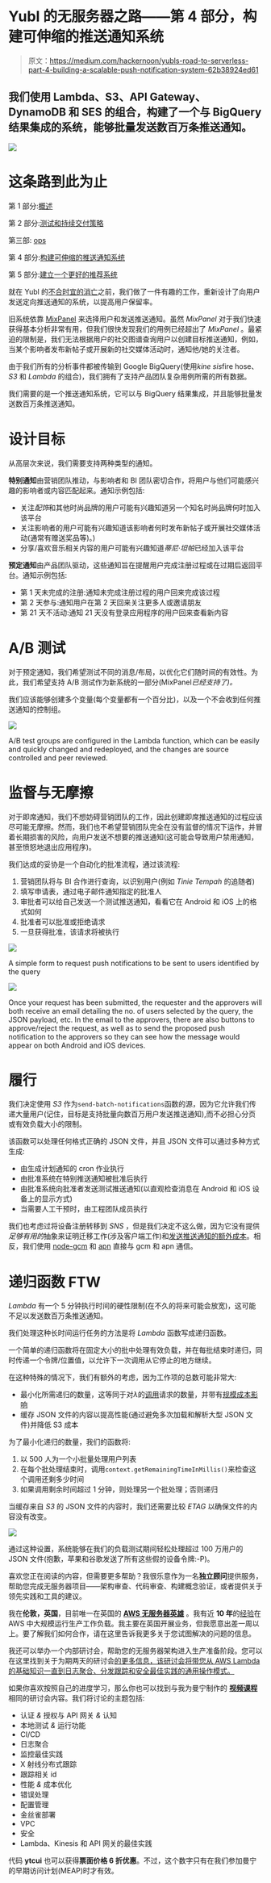 # Yubl 的无服务器之路——第 4 部分，构建可伸缩的推送通知系统

> 原文：<https://medium.com/hackernoon/yubls-road-to-serverless-part-4-building-a-scalable-push-notification-system-62b38924ed61>

## 我们使用 Lambda、S3、API Gateway、DynamoDB 和 SES 的组合，构建了一个与 BigQuery 结果集成的系统，能够批量发送数百万条推送通知。

![](img/0dd315907c4b595f7e469f006369811a.png)

# 这条路到此为止

第 1 部分:[概述](/@theburningmonk/yubls-road-to-serverless-part-1-overview-ca348370acde)

第 2 部分:[测试和持续交付策略](/@theburningmonk/yubls-road-to-serverless-part-2-testing-and-ci-cd-72b2e583fe64)

第三部: [ops](https://hackernoon.com/yubls-road-to-serverless-part-3-ops-6c82139bb7ee)

第 4 部分:[构建可伸缩的推送通知系统](https://hackernoon.com/yubls-road-to-serverless-part-4-building-a-scalable-push-notification-system-62b38924ed61)

第 5 部分:[建立一个更好的推荐系统](https://hackernoon.com/yubls-road-to-serverless-part-5-building-better-recommendations-with-lambda-bigquery-and-1d74407f3b3a)

就在 Yubl 的[不合时宜的消亡](http://theburningmonk.com/2016/11/yubl-a-sad-end-to-a-wonderful-journey/)之前，我们做了一件有趣的工作，重新设计了向用户发送定向推送通知的系统，以提高用户保留率。

旧系统依靠 [MixPanel](https://mixpanel.com/) 来选择用户和发送推送通知。虽然 *MixPanel* 对于我们快速获得基本分析非常有用，但我们很快发现我们的用例已经超出了 *MixPanel* 。最紧迫的限制是，我们无法根据用户的社交图谱查询用户以创建目标推送通知，例如，当某个影响者发布新帖子或开展新的社交媒体活动时，通知他/她的关注者。

由于我们所有的分析事件都被传输到 Google BigQuery(使用*kine sis*fire hose、 *S3* 和 *Lambda* 的组合)，我们拥有了支持产品团队复杂用例所需的所有数据。

我们需要的是一个推送通知系统，它可以与 BigQuery 结果集成，并且能够批量发送数百万条推送通知。

# 设计目标

从高层次来说，我们需要支持两种类型的通知。

**特别通知**由营销团队推动，与影响者和 BI 团队密切合作，将用户与他们可能感兴趣的影响者或内容匹配起来。通知示例包括:

*   关注*配饰*和其他时尚品牌的用户可能有兴趣知道另一个知名时尚品牌何时加入该平台
*   关注影响者的用户可能有兴趣知道该影响者何时发布新帖子或开展社交媒体活动(通常有赠送奖品等)。)
*   分享/喜欢音乐相关内容的用户可能有兴趣知道*蒂尼·坦帕*已经加入该平台

**预定通知**由产品团队驱动，这些通知旨在提醒用户完成注册过程或在过期后返回平台。通知示例包括:

*   第 1 天未完成的注册:通知未完成注册过程的用户回来完成该过程
*   第 2 天参与:通知用户在第 2 天回来关注更多人或邀请朋友
*   第 21 天不活动:通知 21 天没有登录应用程序的用户回来查看新内容

# A/B 测试

对于预定通知，我们希望测试不同的消息/布局，以优化它们随时间的有效性。为此，我们希望支持 A/B 测试作为新系统的一部分(MixPanel*已经支持了)。*

我们应该能够创建多个变量(每个变量都有一个百分比)，以及一个不会收到任何推送通知的控制组。

![](img/4965a5c3183d36d1d10d6b330eea6a6e.png)

A/B test groups are configured in the Lambda function, which can be easily and quickly changed and redeployed, and the changes are source controlled and peer reviewed.

# 监督与无摩擦

对于即席通知，我们不想妨碍营销团队的工作，因此创建即席推送通知的过程应该尽可能无摩擦。然而，我们也不希望营销团队完全在没有监督的情况下运作，并冒着长期损害的风险，向用户发送不想要的推送通知(这可能会导致用户禁用通知，甚至愤怒地退出应用程序)。

我们达成的妥协是一个自动化的批准流程，通过该流程:

1.  营销团队将与 BI 合作进行查询，以识别用户(例如 *Tinie Tempah* 的追随者)
2.  填写申请表，通过电子邮件通知指定的批准人
3.  审批者可以给自己发送一个测试推送通知，看看它在 Android 和 iOS 上的格式如何
4.  批准者可以批准或拒绝请求
5.  一旦获得批准，该请求将被执行

![](img/2ff64b3365a0d8cd8eb529270f7ef7ef.png)

A simple form to request push notifications to be sent to users identified by the query

![](img/12c5ff17b834f844c50f53a28675a77f.png)

Once your request has been submitted, the requester and the approvers will both receive an email detailing the no. of users selected by the query, the JSON payload, etc. In the email to the approvers, there are also buttons to approve/reject the request, as well as to send the proposed push notification to the approvers so they can see how the message would appear on both Android and iOS devices.

# 履行

我们决定使用 *S3* 作为`send-batch-notifications`函数的源，因为它允许我们传递大量用户(记住，目标是支持批量向数百万用户发送推送通知),而不必担心分页或有效负载大小的限制。

该函数可以处理任何格式正确的 JSON 文件，并且 JSON 文件可以通过多种方式生成:

*   由生成计划通知的 cron 作业执行
*   由批准系统在特别推送通知被批准后执行
*   由批准系统向批准者发送测试推送通知(以直观检查消息在 Android 和 iOS 设备上的显示方式)
*   当需要人工干预时，由工程团队成员执行

我们也考虑过将设备注册转移到 *SNS* ，但是我们决定不这么做，因为它没有提供*足够有用的*抽象来证明迁移工作(涉及客户端工作)和[发送推送通知的额外成本](https://aws.amazon.com/sns/pricing/)。相反，我们使用 [node-gcm](https://www.npmjs.com/package/node-gcm) 和 [apn](https://www.npmjs.com/package/apn) 直接与 gcm 和 apn 通信。

# 递归函数 FTW

*Lambda* 有一个 5 分钟执行时间的硬性限制(在不久的将来可能会放宽)，这可能不足以发送数百万条推送通知。

我们处理这种长时间运行任务的方法是将 *Lambda* 函数写成递归函数。

一个简单的递归函数将在固定大小的批中处理有效负载，并在每批结束时递归，同时传递一个令牌/位置值，以允许下一次调用从它停止的地方继续。

在这种特殊的情况下，我们有额外的考虑，因为工作项的总数可能非常大:

*   最小化所需递归的数量，这等同于对*λ*的[调用](http://docs.aws.amazon.com/lambda/latest/dg/API_Invoke.html)请求的数量，并带有[规模成本影响](https://aws.amazon.com/lambda/pricing/#lambda)
*   缓存 JSON 文件的内容以提高性能(通过避免多次加载和解析大型 JSON 文件)并降低 S3 成本

为了最小化递归的数量，我们的函数将:

1.  以 500 人为一个小批量处理用户列表
2.  在每个批处理结束时，调用`context.getRemainingTimeInMillis()`来检查这个调用还剩多少时间
3.  如果调用剩余时间超过 1 分钟，则处理另一个批处理；否则递归

当缓存来自 *S3* 的 JSON 文件的内容时，我们还需要比较 *ETAG* 以确保文件的内容没有改变。

![](img/3e4fbb9e80e0b6756d9062cb57342f12.png)

通过这种设置，系统能够在我们的负载测试期间轻松处理超过 100 万用户的 JSON 文件(抱歉，苹果和谷歌发送了所有这些假的设备令牌:-P)。

喜欢您正在阅读的内容，但需要更多帮助？我很乐意作为一名**独立顾问**提供服务，帮助您完成无服务器项目——架构审查、代码审查、构建概念验证，或者提供关于领先实践和工具的建议。

我在**伦敦，英国**，目前唯一在英国的 [**AWS 无服务器英雄**](https://aws.amazon.com/developer/community/heroes/yan-cui/) 。我有近 **10 年**的[经验](https://www.linkedin.com/in/theburningmonk/)在 AWS 中大规模运行生产工作负载。我主要在英国开展业务，但我愿意出差一周以上。要了解我们如何合作，请在这里告诉我更多关于您试图解决的问题的信息。

我还可以举办一个内部研讨会，帮助您的无服务器架构进入生产准备阶段。您可以在这里找到关于为期两天的研讨会[的更多信息，该研讨会将带您从 AWS Lambda 的基础知识一直到日志聚合、分发跟踪和安全最佳实践的通用操作模式。](https://theburningmonk.com/workshops/)

如果你喜欢按照自己的进度学习，那么你也可以找到与我为曼宁制作的 [**视频课程**](https://bit.ly/production-ready-serverless) 相同的研讨会内容。我们将讨论的主题包括:

*   认证 *&* 授权与 API 网关 *&* 认知
*   本地测试 *&* 运行功能
*   CI/CD
*   日志聚合
*   监控最佳实践
*   X 射线分布式跟踪
*   跟踪相关 id
*   性能 *&* 成本优化
*   错误处理
*   配置管理
*   金丝雀部署
*   VPC
*   安全
*   Lambda、Kinesis 和 API 网关的最佳实践

代码 **ytcui** 也可以获得**票面价格 6 折优惠**。不过，这个数字只有在我们参加曼宁的早期访问计划(MEAP)时才有效。